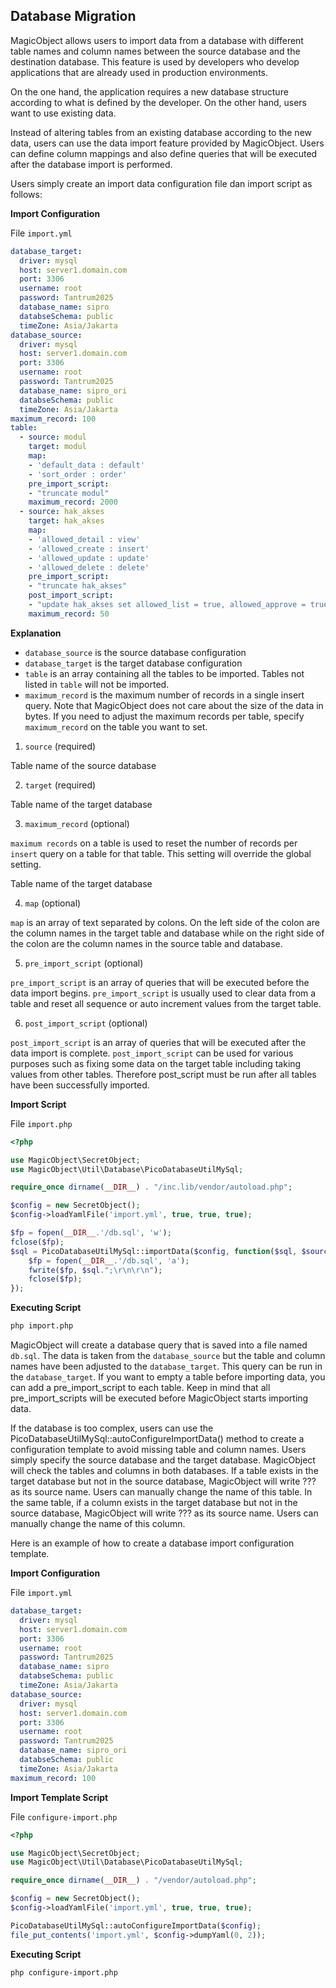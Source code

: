 ## Database Migration

MagicObject allows users to import data from a database with different table names and column names between the source database and the destination database. This feature is used by developers who develop applications that are already used in production environments.

On the one hand, the application requires a new database structure according to what is defined by the developer. On the other hand, users want to use existing data.

Instead of altering tables from an existing database according to the new data, users can use the data import feature provided by MagicObject. Users can define column mappings and also define queries that will be executed after the database import is performed.

Users simply create an import data configuration file dan import script as follows:

**Import Configuration**

File `import.yml`

```yml
database_target:
  driver: mysql
  host: server1.domain.com
  port: 3306
  username: root
  password: Tantrum2025
  database_name: sipro
  databseSchema: public
  timeZone: Asia/Jakarta
database_source:
  driver: mysql
  host: server1.domain.com
  port: 3306
  username: root
  password: Tantrum2025
  database_name: sipro_ori
  databseSchema: public
  timeZone: Asia/Jakarta
maximum_record: 100
table:
  - source: modul
    target: modul
    map: 
    - 'default_data : default'
    - 'sort_order : order'
    pre_import_script: 
    - "truncate modul"
    maximum_record: 2000
  - source: hak_akses
    target: hak_akses
    map:
    - 'allowed_detail : view'
    - 'allowed_create : insert'
    - 'allowed_update : update'
    - 'allowed_delete : delete'
    pre_import_script: 
    - "truncate hak_akses"
    post_import_script: 
    - "update hak_akses set allowed_list = true, allowed_approve = true, allowed_sort_order = true"
    maximum_record: 50
```

**Explanation**

- `database_source` is the source database configuration
- `database_target` is the target database configuration
- `table` is an array containing all the tables to be imported. Tables not listed in `table` will not be imported.
- `maximum_record` is the maximum number of records in a single insert query. Note that MagicObject does not care about the size of the data in bytes. If you need to adjust the maximum records per table, specify `maximum_record` on the table you want to set.

1. `source` (required)

Table name of the source database

2. `target` (required)

Table name of the target database

3. `maximum_record` (optional)

`maximum records` on a table is used to reset the number of records per `insert` query on a table for that table. This setting will override the global setting.

Table name of the target database

4. `map` (optional)

`map` is an array of text separated by colons. On the left side of the colon are the column names in the target table and database while on the right side of the colon are the column names in the source table and database. 

5. `pre_import_script` (optional)

`pre_import_script` is an array of queries that will be executed before the data import begins. `pre_import_script` is usually used to clear data from a table and reset all sequence or auto increment values ​​from the target table.

6. `post_import_script` (optional)

`post_import_script` is an array of queries that will be executed after the data import is complete. `post_import_script` can be used for various purposes such as fixing some data on the target table including taking values ​​from other tables. Therefore post_script must be run after all tables have been successfully imported.

**Import Script**

File `import.php`

```php
<?php

use MagicObject\SecretObject;
use MagicObject\Util\Database\PicoDatabaseUtilMySql;

require_once dirname(__DIR__) . "/inc.lib/vendor/autoload.php";

$config = new SecretObject();
$config->loadYamlFile('import.yml', true, true, true);

$fp = fopen(__DIR__.'/db.sql', 'w');
fclose($fp);
$sql = PicoDatabaseUtilMySql::importData($config, function($sql, $source, $target){
    $fp = fopen(__DIR__.'/db.sql', 'a');
    fwrite($fp, $sql.";\r\n\r\n");
    fclose($fp);
});
```

**Executing Script**

```bash
php import.php
```

MagicObject will create a database query that is saved into a file named `db.sql`. The data is taken from the `database_source` but the table and column names have been adjusted to the `database_target`. This query can be run in the `database_target`. If you want to empty a table before importing data, you can add a pre_import_script to each table. Keep in mind that all pre_import_scripts will be executed before MagicObject starts importing data.

If the database is too complex, users can use the PicoDatabaseUtilMySql::autoConfigureImportData() method to create a configuration template to avoid missing table and column names. Users simply specify the source database and the target database. MagicObject will check the tables and columns in both databases. If a table exists in the target database but not in the source database, MagicObject will write ??? as its source name. Users can manually change the name of this table. In the same table, if a column exists in the target database but not in the source database, MagicObject will write ??? as its source name. Users can manually change the name of this column.

Here is an example of how to create a database import configuration template.

**Import Configuration**

File `import.yml`

```yml
database_target:
  driver: mysql
  host: server1.domain.com
  port: 3306
  username: root
  password: Tantrum2025
  database_name: sipro
  databseSchema: public
  timeZone: Asia/Jakarta
database_source:
  driver: mysql
  host: server1.domain.com
  port: 3306
  username: root
  password: Tantrum2025
  database_name: sipro_ori
  databseSchema: public
  timeZone: Asia/Jakarta
maximum_record: 100
```

**Import Template Script**

File `configure-import.php`

```php
<?php

use MagicObject\SecretObject;
use MagicObject\Util\Database\PicoDatabaseUtilMySql;

require_once dirname(__DIR__) . "/vendor/autoload.php";

$config = new SecretObject();
$config->loadYamlFile('import.yml', true, true, true);

PicoDatabaseUtilMySql::autoConfigureImportData($config);
file_put_contents('import.yml', $config->dumpYaml(0, 2));
```

**Executing Script**

```bash
php configure-import.php
```